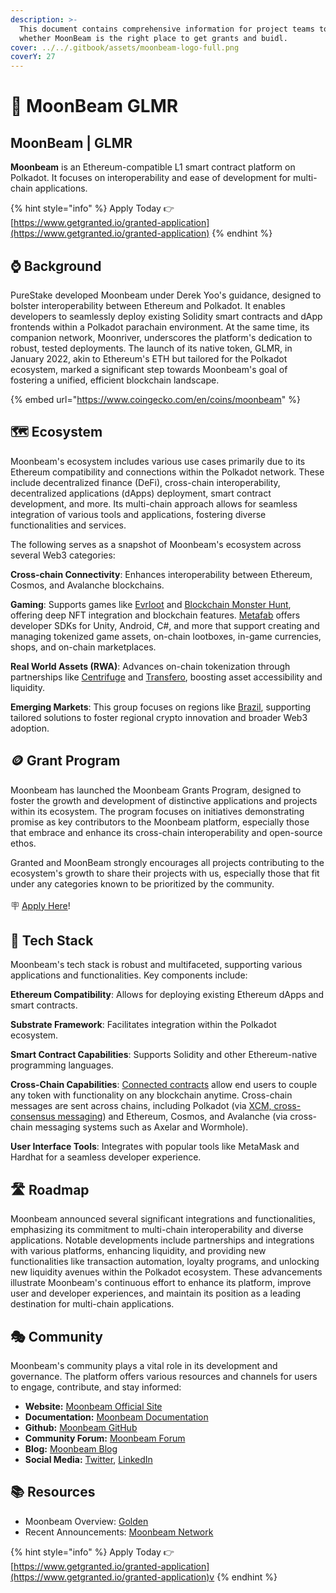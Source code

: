 ```yaml
---
description: >-
  This document contains comprehensive information for project teams to know
  whether MoonBeam is the right place to get grants and buidl.
cover: ../../.gitbook/assets/moonbeam-logo-full.png
coverY: 27
---
```


# 🪼 MoonBeam GLMR

## MoonBeam | GLMR

**Moonbeam** is an Ethereum-compatible L1 smart contract platform on Polkadot. It focuses on interoperability and ease of development for multi-chain applications.

{% hint style="info" %}
Apply Today 👉 [https://www.getgranted.io/granted-application](https://www.getgranted.io/granted-application)
{% endhint %}

## ⌚️ Background

PureStake developed Moonbeam under Derek Yoo's guidance, designed to bolster interoperability between Ethereum and Polkadot. It enables developers to seamlessly deploy existing Solidity smart contracts and dApp frontends within a Polkadot parachain environment. At the same time, its companion network, Moonriver, underscores the platform's dedication to robust, tested deployments. The launch of its native token, GLMR, in January 2022, akin to Ethereum's ETH but tailored for the Polkadot ecosystem, marked a significant step towards Moonbeam's goal of fostering a unified, efficient blockchain landscape.

{% embed url="https://www.coingecko.com/en/coins/moonbeam" %}

## 🗺️ Ecosystem

Moonbeam's ecosystem includes various use cases primarily due to its Ethereum compatibility and connections within the Polkadot network. These include decentralized finance (DeFi), cross-chain interoperability, decentralized applications (dApps) deployment, smart contract development, and more. Its multi-chain approach allows for seamless integration of various tools and applications, fostering diverse functionalities and services.&#x20;

The following serves as a snapshot of Moonbeam's ecosystem across several Web3 categories:

**Cross-chain Connectivity**: Enhances interoperability between Ethereum, Cosmos, and Avalanche blockchains.

**Gaming**: Supports games like [Evrloot](https://evrloot.io/) and [Blockchain Monster Hunt](https://bcmhunt.com/), offering deep NFT integration and blockchain features. [Metafab](https://docs.moonbeam.network/builders/integrations/gaming/metafab/) offers developer SDKs for Unity, Android, C#, and more that support creating and managing tokenized game assets, on-chain lootboxes, in-game currencies, shops, and on-chain marketplaces.&#x20;

**Real World Assets (RWA)**: Advances on-chain tokenization through partnerships like [Centrifuge](https://centrifuge.io/) and [Transfero](https://transfero.com/), boosting asset accessibility and liquidity.

**Emerging Markets**: This group focuses on regions like [Brazil](https://moonbeam.network/announcements/grupo-rao-dux-web3-loyalty-program-moonbeam-launch/), supporting tailored solutions to foster regional crypto innovation and broader Web3 adoption.&#x20;

## 🪙 Grant Program

Moonbeam has launched the Moonbeam Grants Program, designed to foster the growth and development of distinctive applications and projects within its ecosystem. The program focuses on initiatives demonstrating promise as key contributors to the Moonbeam platform, especially those that embrace and enhance its cross-chain interoperability and open-source ethos.

Granted and MoonBeam strongly encourages all projects contributing to the ecosystem's growth to share their projects with us, especially those that fit under any categories known to be prioritized by the community. \
\
🪧 [Apply Here](https://www.getgranted.io/granted-application)!&#x20;

## 🧱 Tech Stack

Moonbeam's tech stack is robust and multifaceted, supporting various applications and functionalities. Key components include:

**Ethereum Compatibility**: Allows for deploying existing Ethereum dApps and smart contracts.

**Substrate Framework**: Facilitates integration within the Polkadot ecosystem.

**Smart Contract Capabilities**: Supports Solidity and other Ethereum-native programming languages.

**Cross-Chain Capabilities**: [Connected contracts](https://moonbeam.network/blog/cross-chain-smart-contracts/) allow end users to couple any token with functionality on any blockchain anytime. Cross-chain messages are sent across chains, including Polkadot (via [XCM, cross-consensus messaging](https://moonbeam.network/blog/xcm-on-polkadot/)) and Ethereum, Cosmos, and Avalanche (via cross-chain messaging systems such as Axelar and Wormhole).

**User Interface Tools**: Integrates with popular tools like MetaMask and Hardhat for a seamless developer experience.

## 🛣️ Roadmap

Moonbeam announced several significant integrations and functionalities, emphasizing its commitment to multi-chain interoperability and diverse applications. Notable developments include partnerships and integrations with various platforms, enhancing liquidity, and providing new functionalities like transaction automation, loyalty programs, and unlocking new liquidity avenues within the Polkadot ecosystem. These advancements illustrate Moonbeam's continuous effort to enhance its platform, improve user and developer experiences, and maintain its position as a leading destination for multi-chain applications.

## 🎭 Community

Moonbeam's community plays a vital role in its development and governance. The platform offers various resources and channels for users to engage, contribute, and stay informed:

* **Website:** [Moonbeam Official Site](https://moonbeam.network/)
* **Documentation:** [Moonbeam Documentation](https://docs.moonbeam.network/)
* **Github:** [Moonbeam GitHub](https://github.com/PureStake/moonbeam)
* **Community Forum:** [Moonbeam Forum](https://forum.moonbeam.network/)
* **Blog:** [Moonbeam Blog](https://moonbeam.network/blog/)
* **Social Media:** [Twitter](https://twitter.com/moonbeamnetwork), [LinkedIn](https://www.linkedin.com/company/moonbeam-network/)

## 📚 Resources

* Moonbeam Overview: [Golden](https://golden.com/wiki/Moonbeam-MA669PW)
* Recent Announcements: [Moonbeam Network](https://moonbeam.network/announcements/)

{% hint style="info" %}
Apply Today 👉 [https://www.getgranted.io/granted-application](https://www.getgranted.io/granted-application)v
{% endhint %}

